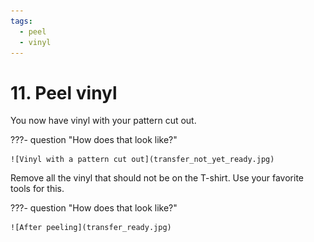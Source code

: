 ```yaml
---
tags:
  - peel
  - vinyl
---
```


# 11. Peel vinyl

You now have vinyl with your pattern cut out.

???- question "How does that look like?"

    ![Vinyl with a pattern cut out](transfer_not_yet_ready.jpg)

Remove all the vinyl that should not be on the T-shirt.
Use your favorite tools for this.

???- question "How does that look like?"

    ![After peeling](transfer_ready.jpg)

